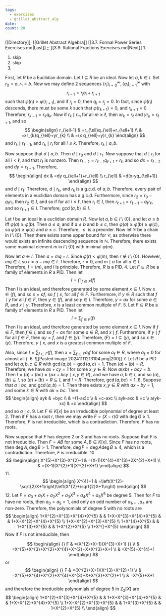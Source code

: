 ```yaml
---
tags:
  - exercises
  - grillet_abstract_alg
date:
count: 28
---
```

[[Directory]], [[Grillet Abstract Algebra]]
[[3.7. Formal Power Series Exercises.md|Last]] ;; [[3.9. Rational Fractions Exercises.md|Next]]
1. 
1. skip
2. skip
3. 
First, let $R$ be a Euclidian domain. Let ${} I \subseteq R {}$ be an ideal. Now let ${} a,\, b \in I {}$. Set ${} r_{0}=a,\, r_{1}=b {}$. Now we may define 2 sequences ${} \{ r_{i} \}_{i=0}^{\infty } ,\, \{ q_{i} \}_{i=1}^{\infty }  {}$ with
$$
r_{i-1}=r_{i}q_{i}+r_{i+1}
$$
such that ${} \varphi(r_{i})> \varphi(r_{i+1}) {}$, and if ${} r_{j}=0 {}$, then ${} q_{j}=r_{j}=0 {}$. In fact, since ${} \varphi(r_{i}) {}$ descends, there must be some $k {}$ such that ${} \varphi(r_{k+1})=0 {}$, and ${} r_{k+1}=0 {}$. Therefore, ${} r_{k-1}=r_{k}q_{k} {}$. Now if ${} r_{k} \mid r_{m} {}$ for all ${} m \geq  \ell {}$, then ${} xr_{ k}=r_{\ell} {}$ and ${} yr_{k}=r_{\ell+1} {}$, and so 
$$
\begin{align}
r_{\ell-1} & =r_{\ell}q_{\ell}+r_{\ell+1} \\
 & =xr_{k}q_{\ell}+yr_{k} \\
 & =(x q_{\ell}+y)r_{k}
\end{align}
$$
and ${} r_{k} \mid  r_{\ell-1} {}$, and ${} r_{k} \mid r_{i} {}$ for all $i\leq k$. Therefore, ${} r_{k} \mid a,\, b {}$. 

Now suppose that ${} d \mid a,\, b {}$. Then ${} d \mid  r_{0} {}$ and ${} d \mid  r_{1} {}$. Now suppose that ${} d \mid  r_{i} {}$ for all ${} i <\ell {}$, and that ${} r_{\ell} {}$ is nonzero. Then ${} r_{\ell-2} =r_{\ell-1}q_{\ell+1}+r_{\ell} {}$, and so ${} dx=r_{\ell-2} {}$ and ${} dy=r_{\ell-1} {}$. Therefore, 
$$
\begin{align}
dx & =dy q_{\ell+1}+r_{\ell} \\
r_{\ell} & =d(x-yq_{\ell+1})
\end{align}
$$
and ${} d \mid r_{\ell} {}$. Therefore, ${} d \mid  r_{k} {}$, and ${} r_{k} {}$ is a g.c.d. of ${} a,\, b$. Therefore, every pair of elements in a euclidian domain has a g.c.d. Furthermore, since ${} r_{2}=r_{0}-q_{1}r_{1} {}$, then ${} r_{2} \in I {}$, and so if for all ${} i\leq \ell {}$, then ${} r_{i} \in I {}$, then ${} r_{\ell+1}=r_{\ell-1}-q_{\ell}r_{\ell} {}$, and so ${} r_{\ell+1} \in I {}$. Therefore, ${} \gcd(a,\, b) \in I {}$. 

Let $I$ be an ideal in a euclidian domain ${} R {}$. Now let ${} a,\, b \in I \setminus \{ 0 \} {}$, and let ${} a \leq b {}$ iff ${} \varphi(a)\geq \varphi(b) {}$. Then $a\leq a$, and if $a\leq b$ and $b\leq c$, then ${} \varphi(a)\geq  \varphi(b)\geq  \varphi(c) {}$, so ${} \varphi(a) \geq  \varphi(c) {}$ and $a\leq c$. Therefore, $\leq {}$ is a preorder. Now let $\mathcal{C}$ be a chain in ${} I \setminus \{ 0 \} {}$. Then there exists some upper bound for ${} \mathcal{C} {}$, as otherwise there would exists an infinite descending sequence in ${} \mathbb{N} {}$. Therefore, there exists some maximal element $m {}$ in ${} I \setminus \{ 0 \} {}$ with minimal ${} \varphi(m)$. 

Now let ${} a \in I {}$. Then ${} a=mq+r {}$. Since ${} \varphi(r)< \varphi(m) {}$, then ${} r \notin I \setminus \{ 0 \} {}$. However, ${} mq \in I {}$, so ${} r=a-mq \in I {}$. Therefore, ${} r=0 {}$, and ${} m \mid a {}$ for all ${} a \in I {}$. Therefore, ${} I=(m) {}$, and $I$ is principle. Therefore, $R$ is a PID. 
4. 
Let ${} F \subseteq R {}$ be a family of elements in $R$ a PID. Then let
$$
I= \bigcap_{f\in F} (f) 
$$
Then $I$ is an ideal, and therefore generated by some element ${} x \in I {}$. Now ${} x \in (f) {}$, and so ${} x=af {}$, so ${} f \mid x {}$, for all ${} f \in F {}$. Furthermore, if ${} y \in R {}$ such that ${} f \mid y {}$ for all ${} f \in F {}$, then ${} y \in (f) {}$, and so ${} y \in I {}$. Therefore, ${} y=ax {}$ for some ${} a \in R {}$, and ${} x \mid y {}$. Therefore, $x {}$ is a least common multiple of $F$.
5. 
Let ${} F\subseteq R {}$ be a family of elements in $R$ a PID. Then let
$$
I= \sum_{f\in F} (f)
$$
Then $I$ is an ideal, and therefore generated by some element ${} x \in I {}$. Now if ${} f \in F {}$, then ${} f \in I {}$, and so ${} f=ax {}$ for some ${} a \in R {}$, and ${} x \mid f {}$. Furthermore, if ${} y \mid f {}$ for all ${} f \in F {}$, then ${} ay=f {}$, and ${} f \in (y) {}$. Therefore, ${} (F)=I \subseteq (y) {}$, and so ${} x \in (y) {}$. Therefore, ${} y \mid  x {}$, and $x$ is a greatest common multiple of $F$. 

Also, since ${} I=\sum _{f \in F}(f) {}$, then ${} x=\sum _{f \in F} a_{f}f {}$ for some ${} a_{f} \in R {}$, where ${} a_{f}=0 {}$ for almost all $f$.
6. 
![[Pasted image 20241111213104.png|200]]
7. 
Let $R$ be a PID and let ${} a,\, b ,\, c \in R {}$ with ${} \gcd(a,\, b)=\gcd(a,\, c)=1 {}$. Then ${} (a)+(b)=R {}$. Therefore, we have $ax+cy=1$ for some ${} x,\, y \in R {}$. Now ${} a(xb)+bcy=b {}$. Then ${} I=(a)+(bc)=\{ax+bcy\mid x,\, y \in R\} {}$, and we have ${} a,\, b \in I {}$, and so ${} (a),\, (b) \subseteq I {}$, so ${} (a)+(b) =R\subseteq I {}$, and ${} I=R {}$. Therefore, ${} \gcd(a,\, bc)=1 {}$.
8. 
Suppose that ${} a \mid bc {}$, and ${} \gcd(a,\, b)=1 {}$. Then there exists ${} x,\, y \in R {}$ with ${} ax+by=1 {}$, and some ${} k \in R {}$ with ${} ak=bc {}$. Then
$$
\begin{align}
ayk & =byc \\
 & =(1-ax)c \\
 & =c-axc \\
ayk-axc & =c \\
a(yk-xc) & =c
\end{align}
$$
and so ${} a \mid c {}$. 
9. 
Let ${} F \in K[x] {}$ be an irreducible polynomial of degree at least 2. Then if ${} F {}$ has a root $r {}$, then we may write ${} F=(X-r)G {}$ with ${} \deg {} G\geq 1 {}$. Therefore, $F$ is not irreducible, which is a contradiction. Therefore, $F$ has no roots. 

Now suppose that $F$ has degree ${} 2 {}$ or $3 {}$ and has no roots. Suppose that ${} F$ is not irreducible.  Then $F=AB {}$ for some ${} A,\, B \in K[x] {}$. Since $F$ has no roots, then ${} \deg A,\, \deg B >1 {}$. Therefore, ${} \deg F=\deg A\deg B\geq 4 {}$, which is a contradiction. Therefore, $F$ is irreducible. 
10. 
$$
\begin{align}
X^{5}+X^{3}-X^{2}-1 & =(X-1)(X^{4}+X^{3}+2X^{2}+X+1) \\
  & =(X-1)(X^{2}+1)(X^{2}+X+1)
\end{align}
$$
11. 
$$
\begin{align}
X^{4}+1  & =\left(X^{2}-\sqrt{2}X+1\right)\left(X^{2}+\sqrt{2}X+1\right)
\end{align}
$$
12. 
Let ${} F=a_{0}+a_{1}X+a_{2}X^{2}+a_{3}X^{3}+a_{4} X^{4}+a_{5}X^{5} {}$ be degree $5 {}$. Then for $F {}$ to have no roots, then ${} a_{0}=a_{ 5}=1 {}$, and only an odd number of ${} a_{1},\,\dots,\,a_{4} {}$ are non-zero. Therefore, the polynomials of degree 5 with no roots are
$$
\begin{align}
 1+X^{2}+X^{3}+X^{4}+X^{5}  &  &  1+X+X^{3}+X^{4}+X^{5}   &  & 1+X+X^{2}+X^{4}+X^{5}  \\
1+X+X^{2}+X^{3}+X^{5}    \\
1+X^{4}+X^{5} &  & 1+X^{3}+X^{5} &  & 1+X^{2}+X^{5} \\
1+X^{}+X^{5} 
 \end{align}
$$
Now if $F$ is not irreducible, then 

$$
\begin{align}
 {} F & =(X^{2}+X+1)(X^{3}+X+1) {}   \\
 & =X^{5}+X^{3}+X^{2}+X^{4}+X^{2}+X+X^{3}+X+1 \\
 & =X^{5}+X^{4}+1
 \end{align}
$$
or
$$
\begin{align}
{} F & =(X^{2}+X+1)(X^{3}+X^{2}+1) \\
 & =X^{5}+X^{4}+X^{2}+X^{4}+X^{3}+X+X^{3}+X^{2}+1 \\
 & =X^{5}+X+1
\end{align}
$$
and therefore the irreducible polynomials of degree $5$ in ${} \mathbb{Z}_{2}[X] {}$ are
$$
\begin{align}
1+X^{2}+X^{3}+X^{4}+X^{5}  &  &  1+X+X^{3}+X^{4}+X^{5}   &  & 1+X+X^{2}+X^{4}+X^{5}  \\
1+X+X^{2}+X^{3}+X^{5}    &  &  1+X^{3}+X^{5} &  & 1+X^{2}+X^{5} \\
\end{align}
$$

